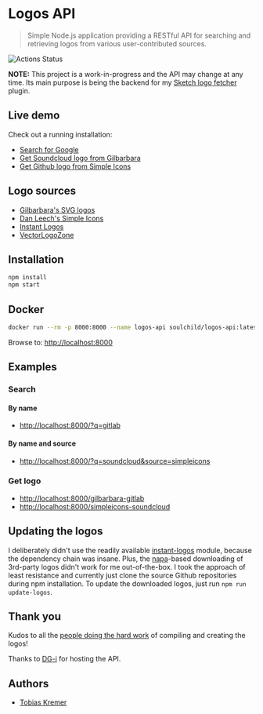 # Logos API

> Simple Node.js application providing a RESTful API for searching and retrieving
> logos from various user-contributed sources.

![Actions Status](https://github.com/soulchild/logos-api/workflows/logosapi/badge.svg)

**NOTE:** This project is a work-in-progress and the API may change at any time.
Its main purpose is being the backend for my
[Sketch logo fetcher](https://github.com/soulchild/sketch-logo-fetcher) plugin.

## Live demo

Check out a running installation:

- [Search for Google](http://logos-api.funkreich.de/?q=google)
- [Get Soundcloud logo from Gilbarbara](http://logos-api.funkreich.de/logo/gilbarbara-soundcloud)
- [Get Github logo from Simple Icons](http://logos-api.funkreich.de/logo/simpleicons-github)

## Logo sources

  * [Gilbarbara's SVG logos](https://github.com/gilbarbara/logos)
  * [Dan Leech's Simple Icons](https://github.com/danleech/simple-icons)
  * [Instant Logos](https://github.com/kogg/instant-logos)
  * [VectorLogoZone](https://www.vectorlogo.zone/)

## Installation

```bash
npm install
npm start
```

## Docker

```bash
docker run --rm -p 8000:8000 --name logos-api soulchild/logos-api:latest
```

Browse to: [http://localhost:8000](http://localhost:8000)

## Examples

### Search

#### By name

- [http://localhost:8000/?q=gitlab](http://localhost:8000/?q=gitlab)

#### By name and source

- [http://localhost:8000/?q=soundcloud&source=simpleicons](http://localhost:8000/?q=soundcloud&source=simpleicons)

### Get logo

- [http://localhost:8000/gilbarbara-gitlab](http://localhost:8000/gilbarbara-gitlab)
- [http://localhost:8000/simpleicons-soundcloud](http://localhost:8000/simpleicons-soundcloud)

## Updating the logos

I deliberately didn't use the readily available [instant-logos](https://github.com/kogg/instant-logos) module, because the dependency chain was insane. Plus, the [napa](https://www.npmjs.com/package/napa)-based downloading of 3rd-party logos didn't work for me out-of-the-box. I took the approach of least resistance and currently just clone the source Github repositories during npm installation. To update the downloaded logos, just run `npm run update-logos`.

## Thank you

Kudos to all the [people doing the hard work](#logo-sources) of compiling and creating the logos!

Thanks to [DG-i](https://www.dg-i.net) for hosting the API.

## Authors

- [Tobias Kremer](https://github.com/soulchild)
